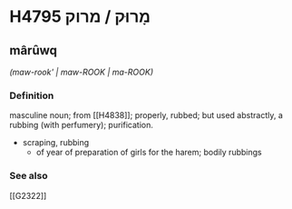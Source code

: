 # H4795 מָרוּק / מרוק

## mârûwq

_(maw-rook' | maw-ROOK | ma-ROOK)_

### Definition

masculine noun; from [[H4838]]; properly, rubbed; but used abstractly, a rubbing (with perfumery); purification.

- scraping, rubbing
    - of year of preparation of girls for the harem; bodily rubbings
### See also

[[G2322]]


